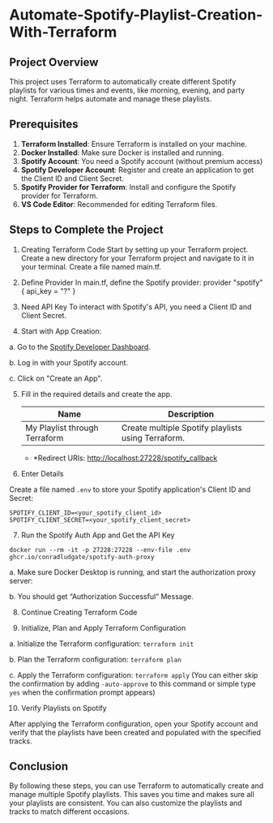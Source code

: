 # Automate-Spotify-Playlist-Creation-With-Terraform

## Project Overview

This project uses Terraform to automatically create different Spotify playlists for various times and events, like morning, evening, and party night. Terraform helps automate and manage these playlists.

## Prerequisites

1. **Terraform Installed**: Ensure Terraform is installed on your machine.
2. **Docker Installed**: Make sure Docker is installed and running.
3. **Spotify Account**: You need a Spotify account (without premium access)
4. **Spotify Developer Account**: Register and create an application to get the Client ID and Client Secret.
5. **Spotify Provider for Terraform**: Install and configure the Spotify provider for Terraform.
6. **VS Code Editor**: Recommended for editing Terraform files.

## Steps to Complete the Project
1. Creating Terraform Code
Start by setting up your Terraform project.
Create a new directory for your Terraform project and navigate to it in your terminal.
Create a file named main.tf.

2. Define Provider
In main.tf, define the Spotify provider:
provider "spotify" {
  api_key = "?"
}

3. Need API Key
To interact with Spotify's API, you need a Client ID and Client Secret.

4. Start with App Creation:

a. Go to the [Spotify Developer Dashboard](https://developer.spotify.com/dashboard/).

b. Log in with your Spotify account.

c. Click on "Create an App".

5. Fill in the required details and create the app.
    
    
    | Name | Description |
    | --- | --- |
    | My Playlist through Terraform | Create multiple Spotify playlists using Terraform. |
    - *Redirect URIs: [http://localhost:27228/spotify_callback](http://localhost:27228/spotify_callback**)
  
6. Enter Details

Create a file named `.env` to store your Spotify application's Client ID and Secret:

```
SPOTIFY_CLIENT_ID=<your_spotify_client_id>
SPOTIFY_CLIENT_SECRET=<your_spotify_client_secret>

```

7. Run the Spotify Auth App and Get the API Key

```
docker run --rm -it -p 27228:27228 --env-file .env ghcr.io/conradludgate/spotify-auth-proxy
```

a. Make sure Docker Desktop is running, and start the authorization proxy server:

b. You should get “Authorization Successful” Message.

8. Continue Creating Terraform Code

9. Initialize, Plan and Apply Terraform Configuration

a. Initialize the Terraform configuration:
`terraform init`

b. Plan the Terraform configuration:
`terraform plan`

c. Apply the Terraform configuration:
`terraform apply` (You can either skip the confirmation by adding `-auto-approve` to this command or simple type `yes` when the confirmation prompt appears)

10. Verify Playlists on Spotify

After applying the Terraform configuration, open your Spotify account and verify that the playlists have been created and populated with the specified tracks.

## Conclusion

By following these steps, you can use Terraform to automatically create and manage multiple Spotify playlists. This saves you time and makes sure all your playlists are consistent. You can also customize the playlists and tracks to match different occasions.
